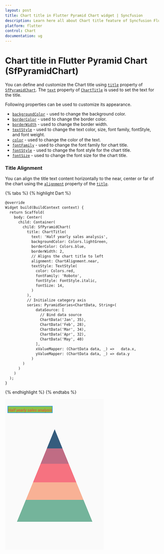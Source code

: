 ```yaml
---
layout: post
title: Chart title in Flutter Pyramid Chart widget | Syncfusion 
description: Learn here all about Chart title feature of Syncfusion Flutter Pyramid Chart (SfPyramidChart) widget and more.
platform: flutter
control: Chart
documentation: ug
---
```


# Chart title in Flutter Pyramid Chart (SfPyramidChart)

You can define and customize the Chart title using [`title`](https://pub.dev/documentation/syncfusion_flutter_charts/latest/charts/SfPyramidChart/title.html) property of [`SfPyramidChart`](https://pub.dev/documentation/syncfusion_flutter_charts/latest/charts/SfPyramidChart-class.html). The [`text`](https://pub.dev/documentation/syncfusion_flutter_charts/latest/charts/ChartTitle/text.html) property of [`ChartTitle`](https://pub.dev/documentation/syncfusion_flutter_charts/latest/charts/ChartTitle-class.html) is used to set the text for the title. 

Following properties can be used to customize its appearance.

* [`backgroundColor`](https://pub.dev/documentation/syncfusion_flutter_charts/latest/charts/ChartTitle/backgroundColor.html) - used to change the background color.
* [`borderColor`](https://pub.dev/documentation/syncfusion_flutter_charts/latest/charts/ChartTitle/borderColor.html) - used to change the border color.
* [`borderWidth`](https://pub.dev/documentation/syncfusion_flutter_charts/latest/charts/ChartTitle/borderWidth.html) - used to change the border width.
* [`textStyle`](https://pub.dev/documentation/syncfusion_flutter_charts/latest/charts/ChartTitle/textStyle.html) - used to change the text color, size, font family, fontStyle, and font weight.
* [`color`](https://api.flutter.dev/flutter/painting/TextStyle/color.html) - used to change the color of the text.
* [`fontFamily`](https://api.flutter.dev/flutter/painting/TextStyle/fontFamily.html) - used to change the font family for chart title. 
* [`fontStyle`](https://api.flutter.dev/flutter/painting/TextStyle/fontStyle.html) - used to change the font style for the chart title.
* [`fontSize`](https://api.flutter.dev/flutter/painting/TextStyle/fontSize.html) - used to change the font size for the chart title.

### Title Alignment

You can align the title text content horizontally to the near, center or far of the chart using the [`alignment`](https://pub.dev/documentation/syncfusion_flutter_charts/latest/charts/ChartTitle/alignment.html) property of the [`title`](https://pub.dev/documentation/syncfusion_flutter_charts/latest/charts/SfPyramidChart/title.html).

{% tabs %}
{% highlight Dart %} 

    @override
    Widget build(BuildContext context) {
      return Scaffold(
        body: Center(
          child: Container(
            child: SfPyramidChart(
              title: ChartTitle(
                text: 'Half yearly sales analysis',
                backgroundColor: Colors.lightGreen,
                borderColor: Colors.blue,
                borderWidth: 2,
                // Aligns the chart title to left
                alignment: ChartAlignment.near,
                textStyle: TextStyle(
                  color: Colors.red,
                  fontFamily: 'Roboto',
                  fontStyle: FontStyle.italic,
                  fontSize: 14,
                )
              ),
              // Initialize category axis
              series: PyramidSeries<ChartData, String>(
                  dataSource: [
                    // Bind data source
                    ChartData('Jan', 35),
                    ChartData('Feb', 28),
                    ChartData('Mar', 34),
                    ChartData('Apr', 32),
                    ChartData('May', 40)
                  ],
                  xValueMapper: (ChartData data, _) =>   data.x,
                  yValueMapper: (ChartData data, _) => data.y
                )
            )
          )
        )
      );
    }

{% endhighlight %}
{% endtabs %}

![Chart title](images/chart-title/chart_title.png)